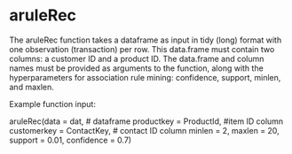 # aruleRec

The aruleRec function takes a dataframe as input in tidy (long) format with one observation (transaction) per row. This data.frame must contain two columns: a customer ID and a product ID. The data.frame and column names must be provided as arguments to the function, along with the hyperparameters for association rule mining: confidence, support, minlen, and maxlen.

Example function input:

aruleRec(data = dat, # dataframe
         productkey = ProductId, #item ID column
         customerkey = ContactKey, # contact ID column
         minlen = 2, 
         maxlen = 20, 
         support = 0.01, 
         confidence = 0.7)
